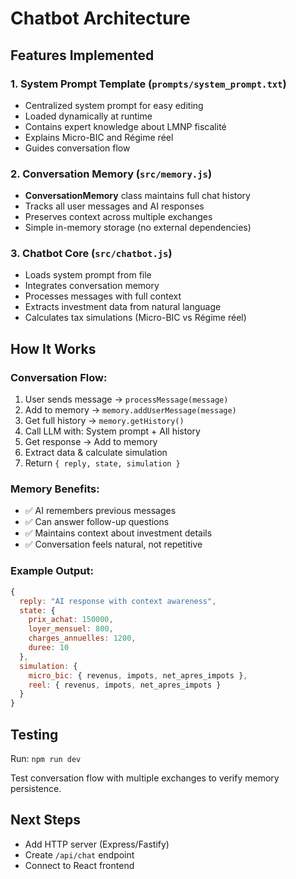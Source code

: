 # Chatbot Architecture

## Features Implemented

### 1. **System Prompt Template** (`prompts/system_prompt.txt`)
- Centralized system prompt for easy editing
- Loaded dynamically at runtime
- Contains expert knowledge about LMNP fiscalité
- Explains Micro-BIC and Régime réel
- Guides conversation flow

### 2. **Conversation Memory** (`src/memory.js`)
- **ConversationMemory** class maintains full chat history
- Tracks all user messages and AI responses
- Preserves context across multiple exchanges
- Simple in-memory storage (no external dependencies)

### 3. **Chatbot Core** (`src/chatbot.js`)
- Loads system prompt from file
- Integrates conversation memory
- Processes messages with full context
- Extracts investment data from natural language
- Calculates tax simulations (Micro-BIC vs Régime réel)

## How It Works

### Conversation Flow:
1. User sends message → `processMessage(message)`
2. Add to memory → `memory.addUserMessage(message)`
3. Get full history → `memory.getHistory()`
4. Call LLM with: System prompt + All history
5. Get response → Add to memory
6. Extract data & calculate simulation
7. Return `{ reply, state, simulation }`

### Memory Benefits:
- ✅ AI remembers previous messages
- ✅ Can answer follow-up questions
- ✅ Maintains context about investment details
- ✅ Conversation feels natural, not repetitive

### Example Output:
```javascript
{
  reply: "AI response with context awareness",
  state: {
    prix_achat: 150000,
    loyer_mensuel: 800,
    charges_annuelles: 1200,
    duree: 10
  },
  simulation: {
    micro_bic: { revenus, impots, net_apres_impots },
    reel: { revenus, impots, net_apres_impots }
  }
}
```

## Testing

Run: `npm run dev`

Test conversation flow with multiple exchanges to verify memory persistence.

## Next Steps

- Add HTTP server (Express/Fastify)
- Create `/api/chat` endpoint
- Connect to React frontend

